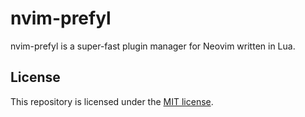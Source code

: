 # nvim-prefyl

nvim-prefyl is a super-fast plugin manager for Neovim written in Lua.

## License

This repository is licensed under the [MIT license](./LICENSE).
